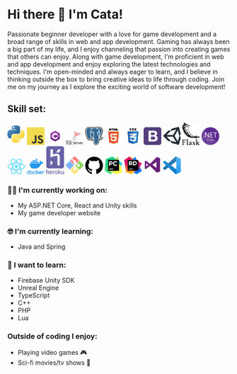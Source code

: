 # Hi there 👋 I'm Cata!

Passionate beginner developer with a love for game development and a broad range of skills in web and app development. Gaming has always been a big part of my life, and I enjoy channeling that passion into creating games that others can enjoy. Along with game development, I'm proficient in web and app development and enjoy exploring the latest technologies and techniques. I'm open-minded and always eager to learn, and I believe in thinking outside the box to bring creative ideas to life through coding. Join me on my journey as I explore the exciting world of software development!

## Skill set:

<p align="left">
<img src="https://raw.githubusercontent.com/CatalinCatta/CatalinCatta/main/assets/python.png" height="auto" width="40">

<img src="https://raw.githubusercontent.com/CatalinCatta/CatalinCatta/main/assets/js.png" height="auto" width="40">

<img src="https://raw.githubusercontent.com/CatalinCatta/CatalinCatta/main/assets/cSharp.png" height="auto" width="40">



<img src="https://raw.githubusercontent.com/CatalinCatta/CatalinCatta/main/assets/mssql.png" height="auto" width="40">

<img src="https://raw.githubusercontent.com/CatalinCatta/CatalinCatta/main/assets/psql.png" height="auto" width="40">



<img src="https://raw.githubusercontent.com/CatalinCatta/CatalinCatta/main/assets/html.png" height="auto" width="40">

<img src="https://raw.githubusercontent.com/CatalinCatta/CatalinCatta/main/assets/css.png" height="auto" width="40">

<img src="https://raw.githubusercontent.com/CatalinCatta/CatalinCatta/main/assets/bootsrap.png" height="auto" width="40">



<img src="https://raw.githubusercontent.com/CatalinCatta/CatalinCatta/main/assets/unity.png" height="auto" width="40">

<img src="https://raw.githubusercontent.com/CatalinCatta/CatalinCatta/main/assets/flask.png" height="auto" width="40">

<img src="https://raw.githubusercontent.com/CatalinCatta/CatalinCatta/main/assets/netCore.png" height="auto" width="40">

<img src="https://raw.githubusercontent.com/CatalinCatta/CatalinCatta/main/assets/react.png" height="auto" width="40">



<img src="https://raw.githubusercontent.com/CatalinCatta/CatalinCatta/main/assets/docker.png" height="auto" width="40">

<img src="https://raw.githubusercontent.com/CatalinCatta/CatalinCatta/main/assets/heroku.png" height="auto" width="40">



<img src="https://raw.githubusercontent.com/CatalinCatta/CatalinCatta/main/assets/gitBash.png" height="auto" width="40">

<img src="https://raw.githubusercontent.com/CatalinCatta/CatalinCatta/main/assets/gitHub.png" height="auto" width="40">



<img src="https://raw.githubusercontent.com/CatalinCatta/CatalinCatta/main/assets/pyCharm.png" height="auto" width="40">

<img src="https://raw.githubusercontent.com/CatalinCatta/CatalinCatta/main/assets/rider.png" height="auto" width="40">

<img src="https://raw.githubusercontent.com/CatalinCatta/CatalinCatta/main/assets/vs.png" height="auto" width="40">

<img src="https://raw.githubusercontent.com/CatalinCatta/CatalinCatta/main/assets/vsc.png" height="auto" width="40">
</p>

### :technologist: I'm currently working on:

- My ASP.NET Core, React and Unity skills
- My game developer website 

### :nerd_face: I'm currently learning:

- Java and Spring

### :thinking: I want to learn:

- Firebase Unity SDK
- Unreal Engine
- TypeScript
- C++
- PHP
- Lua

### Outside of coding I enjoy:

- Playing video games :video_game:
- Sci-fi movies/tv shows :movie_camera:
